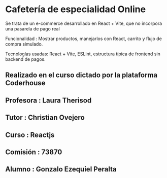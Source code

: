 # Cafetería de especialidad Online

Se trata de un e-commerce desarrollado en React + Vite, que no incorpora una pasarela de pago real

Funcionalidad : Mostrar productos, manejarlos con React, carrito y flujo de compra simulado.

Tecnologías usadas: React + Vite, ESLint, estructura típica de frontend sin backend de pagos.

## Realizado en el curso dictado por la plataforma Coderhouse

## Profesora : Laura Therisod
## Tutor : Christian Ovejero
## Curso : Reactjs
## Comisión : 73870
## Alumno : Gonzalo Ezequiel Peralta


